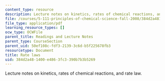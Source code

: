```yaml
---
content_type: resource
description: Lecture notes on kinetics, rates of chemical reactions, and rate law.
file: /courses/5-111-principles-of-chemical-science-fall-2008/384d2a481400e4863fc3390b7b3b5269_lecnotes31.pdf
file_type: application/pdf
learning_resource_types: []
ocw_type: OCWFile
parent_title: Readings and Lecture Notes
parent_type: CourseSection
parent_uid: 50ef108c-fdf3-2139-3c6d-b5f225678fb3
resourcetype: Document
title: Rate laws
uid: 384d2a48-1400-e486-3fc3-390b7b3b5269
---
```

Lecture notes on kinetics, rates of chemical reactions, and rate law.

